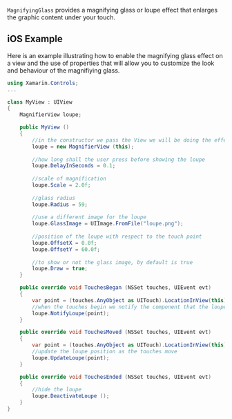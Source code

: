 `MagnifyingGlass` provides a magnifying glass or loupe effect that enlarges the graphic content under your touch.

## iOS Example

Here is an example illustrating how to enable the magnifying glass effect on a view and the use of properties that will allow you to customize the look and behaviour of the magnifiying glass.

```csharp
using Xamarin.Controls;
...

class MyView : UIView 
{
	MagnifierView loupe;

	public MyView ()
	{
		//in the constructor we pass the View we will be doing the effect on
		loupe = new MagnifierView (this);
		
		//how long shall the user press before showing the loupe
		loupe.DelayInSeconds = 0.1;
		
		//scale of magnification
		loupe.Scale = 2.0f;
		
		//glass radius
		loupe.Radius = 59;
		
		//use a different image for the loupe
		loupe.GlassImage = UIImage.FromFile("loupe.png");
		
		//position of the loupe with respect to the touch point
		loupe.OffsetX = 0.0f;
		loupe.OffsetY = 60.0f;
		
		//to show or not the glass image, by default is true
		loupe.Draw = true;
	}

	public override void TouchesBegan (NSSet touches, UIEvent evt)
	{
		var point = (touches.AnyObject as UITouch).LocationInView(this);
		//when the touches begin we notify the component that the loupe is about to show
		loupe.NotifyLoupe(point);
	}

	public override void TouchesMoved (NSSet touches, UIEvent evt)
	{
		var point = (touches.AnyObject as UITouch).LocationInView(this);
		//update the loupe position as the touches move
		loupe.UpdateLoupe(point);
	}

	public override void TouchesEnded (NSSet touches, UIEvent evt)
	{
		//hide the loupe
		loupe.DeactivateLoupe ();
	}
}
```

